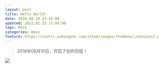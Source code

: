 ```yaml
---
layout: post
title: Hello World!
date: 2018.08.10 23:45:00
updated: 2022.01.23 17:04:00
tags: Hexo
categories: Hexo
feature: https://static.wukongsec.com/itbob/images/thumbnail/minions1.png
---
```


> 2018年08月10日，开启了创作历程！

![](https://static.wukongsec.com/itbob/images/about/bob.png)
